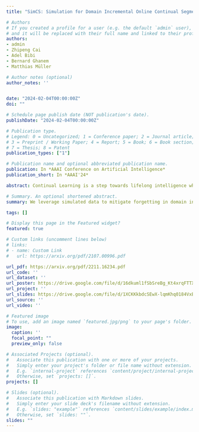 ```yaml
---
title: "SimCS: Simulation for Domain Incremental Online Continual Segmentation"

# Authors
# If you created a profile for a user (e.g. the default `admin` user), write the username (folder name) here 
# and it will be replaced with their full name and linked to their profile.
authors:
- admin
- Zhipeng Cai
- Adel Bibi
- Bernard Ghanem
- Matthias Müller

# Author notes (optional)
author_notes: ''


date: "2024-02-04T00:00:00Z"
doi: ""

# Schedule page publish date (NOT publication's date).
publishDate: "2024-02-04T00:00:00Z"

# Publication type.
# Legend: 0 = Uncategorized; 1 = Conference paper; 2 = Journal article;
# 3 = Preprint / Working Paper; 4 = Report; 5 = Book; 6 = Book section;
# 7 = Thesis; 8 = Patent
publication_types: ["1"]

# Publication name and optional abbreviated publication name.
publication: In *AAAI Conference on Artificial Intelligence*
publication_short: In *AAAI'24*

abstract: Continual Learning is a step towards lifelong intelligence where models continuously learn from recently collected data without forgetting previous knowledge. Existing continual learning approaches mostly focus on image classification in the class-incremental setup with clear task boundaries and unlimited computational budget. This work explores Online Domain-Incremental Continual Segmentation~(ODICS), a real-world problem that arises in many applications, \eg, autonomous driving. In ODICS, the model is continually presented with batches of densely labeled images from different domains; computation is limited and no information about the task boundaries is available. In autonomous driving, this may correspond to the realistic scenario of training a segmentation model over time on a sequence of cities. We analyze several existing continual learning methods and show that they do not perform well in this setting despite working well in class-incremental segmentation. We propose SimCS, a parameter-free method complementary to existing ones that leverages simulated data as a continual learning regularizer. Extensive experiments show consistent improvements over different types of continual learning methods that use regularizers and even replay.

# Summary. An optional shortened abstract.
summary: We leverage simulated data to mitigate forgetting in domain incremental continual segmentation.

tags: []

# Display this page in the Featured widget?
featured: true

# Custom links (uncomment lines below)
# links:
# - name: Custom Link
#   url: https://arxiv.org/pdf/2107.00996.pdf

url_pdf: https://arxiv.org/pdf/2211.16234.pdf
url_code: ''
url_dataset: ''
url_poster: https://drive.google.com/file/d/16dkuml1fSbSreBg_Kt4xrqFTTXArIrCU/view?usp=sharing
url_project: ''
url_slides: https://drive.google.com/file/d/1XCKKkbdcSEwX-lqmKhq0184VxBDwA-DQ/view?usp=sharing
url_source: ''
url_video: ''

# Featured image
# To use, add an image named `featured.jpg/png` to your page's folder. 
image:
  caption: ''
  focal_point: ""
  preview_only: false

# Associated Projects (optional).
#   Associate this publication with one or more of your projects.
#   Simply enter your project's folder or file name without extension.
#   E.g. `internal-project` references `content/project/internal-project/index.md`.
#   Otherwise, set `projects: []`.
projects: []

# Slides (optional).
#   Associate this publication with Markdown slides.
#   Simply enter your slide deck's filename without extension.
#   E.g. `slides: "example"` references `content/slides/example/index.md`.
#   Otherwise, set `slides: ""`.
slides: ""
---
```



